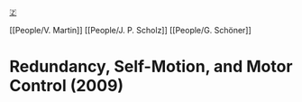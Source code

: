 [🇿](zotero://select/library/items/Y85UAM3B)

[[People/V. Martin]] [[People/J. P. Scholz]] [[People/G. Schöner]] 
# Redundancy, Self-Motion, and Motor Control (2009)

